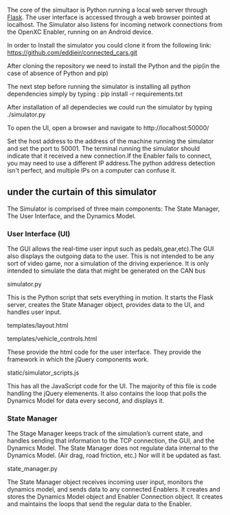 






The core of the simultaor is Python running a local web server through
[Flask](http://flask.pocoo.org/docs/installation).  The user interface is
accessed through a web browser pointed at localhost.  The Simulator also listens
for incoming network connections from the OpenXC Enabler, running on an Android
device.


In order to Install the simulator you could clone it from the following link:
https://github.com/eddieir/connected_cars.git

After cloning the repository we need to install the Python and the pip(in the case of absence of Python and pip) 

The next step before running the simulator is installing all python dependencies simply by typing : pip install -r requirements.txt

After installation of all dependecies we could run the simulator by typing ./simulator.py

To open the UI, open a browser and navigate to http://localhost:50000/


Set the host address to the address of the machine running the simulator and set
the port to 50001. The terminal running the simulator should indicate that it
received a new connection.If the Enabler fails to connect, you may need to use a different IP address.The python address detection isn't perfect, and multiple IPs on a computer can confuse it.

## under the curtain of this simulator 

The Simulator is comprised of three main components:  The State Manager, The User
Interface, and the Dynamics Model.

### User Interface (UI)
The GUI allows the real-time user input such as pedals,gear,etc).The
GUI also displays the outgoing data to the user.  This is not intended to be any
sort of video game, nor a simulation of the driving experience.  It is only
intended to simulate the data that might be generated on the CAN bus

simulator.py

This is the Python script that sets everything in motion.  It starts the Flask
server, creates the State Manager object, provides data to the UI, and handles
user input.

templates/layout.html

templates/vehicle_controls.html

These provide the html code for the user interface.  They provide the framework
in which the jQuery components work.

static/simulator_scripts.js

This has all the JavaScript code for the UI.  The majority of this file is code
handling the jQuery elemenents.  It also contains the loop that polls the
Dynamics Model for data every second, and displays it.

### State Manager

The Stage Manager keeps track of the simulation’s current state, and handles
sending that information to the TCP connection, the GUI, and the Dynamics Model.
The State Manager does not regulate data internal to the Dynamics Model.  (Air
drag, road friction, etc.)  Nor will it be updated as fast.

state_manager.py

The State Manager object receives incoming user input, monitors the dynamics
model, and sends data to any connected Enablers.  It creates and stores the
Dynamics Model object and Enabler Connection object.  It creates and maintains
the loops that send the regular data to the Enabler.


